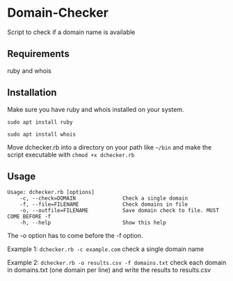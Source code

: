 # Domain-Checker
Script to check if a domain name is available 

## Requirements
ruby and whois

## Installation
Make sure you have ruby and whois installed on your system.

`sudo apt install ruby`

`sudo apt install whois`

Move dchecker.rb into a directory on your path like `~/bin` and make the script executable with `chmod +x dchecker.rb`

## Usage
```
Usage: dchecker.rb [options]
    -c, --check=DOMAIN               Check a single domain
    -f, --file=FILENAME              Check domains in file
    -o, --outfile=FILENAME           Save domain check to file. MUST COME BEFORE -f
    -h, --help                       Show this help
```
The -o option has to come before the -f option.

Example 1: `dchecker.rb -c example.com` check a single domain name

Example 2: `dchecker.rb -o results.csv -f domains.txt` check each domain in domains.txt (one domain per line) and write the results to results.csv
